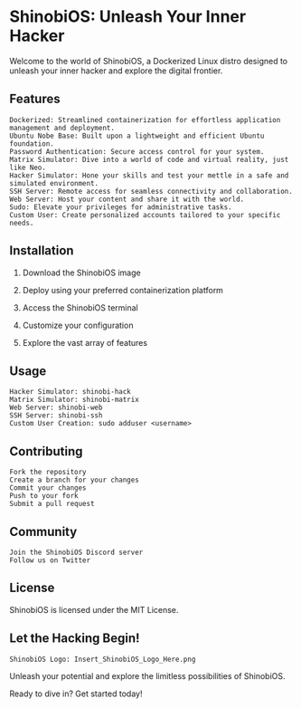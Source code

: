 # ShinobiOS: Unleash Your Inner Hacker

Welcome to the world of ShinobiOS, a Dockerized Linux distro designed to unleash your inner hacker and explore the digital frontier.

## Features

    Dockerized: Streamlined containerization for effortless application management and deployment.
    Ubuntu Nobe Base: Built upon a lightweight and efficient Ubuntu foundation.
    Password Authentication: Secure access control for your system.
    Matrix Simulator: Dive into a world of code and virtual reality, just like Neo.
    Hacker Simulator: Hone your skills and test your mettle in a safe and simulated environment.
    SSH Server: Remote access for seamless connectivity and collaboration.
    Web Server: Host your content and share it with the world.
    Sudo: Elevate your privileges for administrative tasks.
    Custom User: Create personalized accounts tailored to your specific needs.

## Installation

1. Download the ShinobiOS image

2. Deploy using your preferred containerization platform

3. Access the ShinobiOS terminal

4. Customize your configuration

5. Explore the vast array of features

## Usage

    Hacker Simulator: shinobi-hack
    Matrix Simulator: shinobi-matrix
    Web Server: shinobi-web
    SSH Server: shinobi-ssh
    Custom User Creation: sudo adduser <username>

## Contributing

    Fork the repository
    Create a branch for your changes
    Commit your changes
    Push to your fork
    Submit a pull request

## Community

    Join the ShinobiOS Discord server
    Follow us on Twitter

## License

ShinobiOS is licensed under the MIT License.

## Let the Hacking Begin!

`ShinobiOS Logo: Insert_ShinobiOS_Logo_Here.png`

Unleash your potential and explore the limitless possibilities of ShinobiOS.

Ready to dive in? Get started today!
